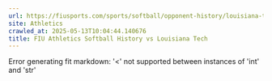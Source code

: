 ```yaml
---
url: https://fiusports.com/sports/softball/opponent-history/louisiana-tech/22
site: Athletics
crawled_at: 2025-05-13T10:04:44.140676
title: FIU Athletics Softball History vs Louisiana Tech
---
```


Error generating fit markdown: '<' not supported between instances of 'int' and 'str'
